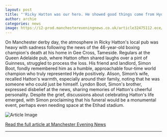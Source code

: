 ```yaml
---
layout: post
title: "'Ricky Hatton was our hero. He showed good things come from Hyde too'"
author: archie
categories: news
image: https://i2-prod.manchestereveningnews.co.uk/article32475112.ece/ALTERNATES/s1200/0_IMG_6610jpeg.jpg
---
```

On Manchester derby day, the atmosphere in Ricky Hatton's local pub was heavy with sadness following the news of the 46-year-old boxing champion's death at his home in Gee Cross, Tameside. Regulars at the Queen Adelaide pub, where Hatton often shared laughs over a pint of Guinness, struggled to process the loss. His friend and landlord, Simon Boot, fondly remembered him as a humble, approachable four-time world champion who truly represented Hyde positively. Alison, Simon’s wife, recalled Hatton's warmth, especially around their family, noting that he was someone who could just be himself. Lyndon Boot, Simon's brother, expressed disbelief at the news, sharing memories of Hatton's cheerful personality. Despite the grief, discussions about celebrating Hatton's life emerged, with Simon proclaiming that his funeral would be a monumental event, perhaps even needing space at the Etihad stadium.

![Article Image](https://i2-prod.manchestereveningnews.co.uk/article32475112.ece/ALTERNATES/s1200/0_IMG_6610jpeg.jpg)

[Read the full article at Manchester Evening News](https://www.manchestereveningnews.co.uk/news/greater-manchester-news/ricky-hatton-hero-showed-good-32475107)

---

